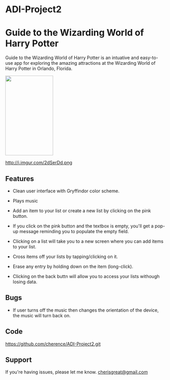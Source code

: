 # ADI-Project2

Guide to the Wizarding World of Harry Potter
============

Guide to the Wizarding World of Harry Potter is an intuative and easy-to-use app for exploring the amazing attractions at the Wizarding World of Harry Potter in Orlando, Florida.

<html>
<body>
<img src="http://i.imgur.com/2dSerDd.png" width = "150" height = "250">
</body>
</html>

http://i.imgur.com/2dSerDd.png


Features
--------

- Clean user interface with Gryffindor color scheme.

- Plays music 

- Add an item to your list or create a new list by clicking on the pink button.

- If you click on the pink button and the textbox is empty, you'll get a pop-up message reminding you to populate the empty field.

- Clicking on a list will take you to a new screen where you can add items to your list.

- Cross items off your lists by tapping/clicking on it.

- Erase any entry by holding down on the item (long-click).

- Clicking on the back buttn will allow you to access your lists withough losing data.


Bugs
----

- If user turns off the music then changes the orientation of the device, the music will turn back on.


Code
----
https://github.com/cherence/ADI-Project2.git


Support
-------

If you're having issues, please let me know. 
cherisgreat@gmail.com





